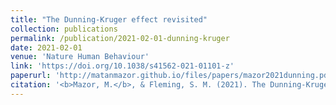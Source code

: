 ```yaml
---
title: "The Dunning-Kruger effect revisited"
collection: publications
permalink: /publication/2021-02-01-dunning-kruger
date: 2021-02-01
venue: 'Nature Human Behaviour'
link: 'https://doi.org/10.1038/s41562-021-01101-z'
paperurl: 'http://matanmazor.github.io/files/papers/mazor2021dunning.pdf'
citation: '<b>Mazor, M.</b>, & Fleming, S. M. (2021). The Dunning-Kruger effect revisited. <i>Nature Human Behaviour</i>, 5(6), 677-678..'
---
```

